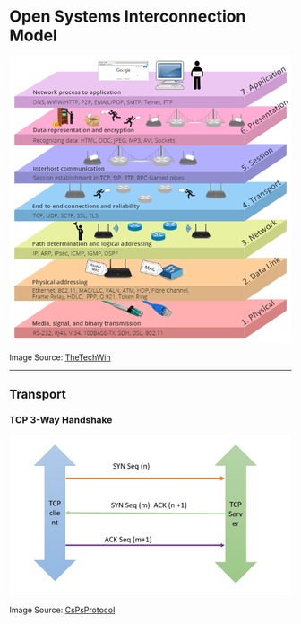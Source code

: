 # Open Systems Interconnection Model

![OSI Model](images/osi-model.png)

Image Source: [TheTechWin](https://thetechwin.wordpress.com/2018/06/23/what-is-osi-model/)

---
## Transport
### TCP 3-Way Handshake
![TCP 3-Way Handshake](images/tcp-three-way-handshake.jpg)

Image Source: [CsPsProtocol](https://www.cspsprotocol.com/tcp-three-way-handshake/)
